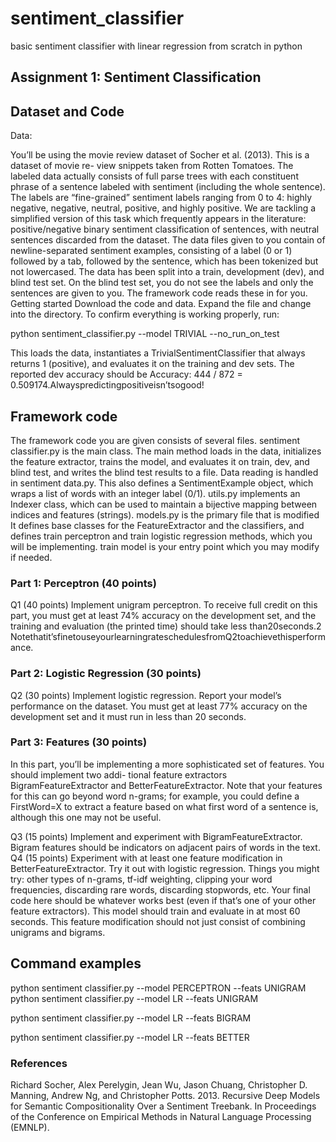 # sentiment_classifier
basic sentiment classifier with linear regression from scratch in python

## Assignment 1: Sentiment Classification

## Dataset and Code

Data:

You’ll be using the movie review dataset of Socher et al. (2013). This is a dataset of movie re- view snippets taken from Rotten Tomatoes. The labeled data actually consists of full parse trees with each constituent phrase of a sentence labeled with sentiment (including the whole sentence). The labels are “fine-grained” sentiment labels ranging from 0 to 4: highly negative, negative, neutral, positive, and highly positive.
We are tackling a simplified version of this task which frequently appears in the literature: positive/negative binary sentiment classification of sentences, with neutral sentences discarded from the dataset. The data files given to you contain of newline-separated sentiment examples, consisting of a label (0 or 1) followed by a tab, followed by the sentence, which has been tokenized but not lowercased. The data has been split into a train, development (dev), and blind test set. On the blind test set, you do not see the labels and only the sentences are given to you. The framework code reads these in for you.
Getting started Download the code and data. Expand the file and change into the directory.
To confirm everything is working properly, run:

python sentiment_classifier.py --model TRIVIAL --no_run_on_test

This loads the data, instantiates a TrivialSentimentClassifier that always returns 1 (positive), and evaluates it on the training and dev sets. The reported dev accuracy should be Accuracy: 444 / 872 = 0.509174.Alwayspredictingpositiveisn’tsogood!

## Framework code

The framework code you are given consists of several files. sentiment classifier.py is the main class.
The main method loads in the data, initializes the feature extractor, trains the model, and evaluates it on train, dev, and blind test, and writes the blind test results to a file.
Data reading is handled in sentiment data.py. This also defines a SentimentExample object, which wraps a list of words with an integer label (0/1).
utils.py implements an Indexer class, which can be used to maintain a bijective mapping between indices and features (strings).
models.py is the primary file that is modified
It defines base classes for the FeatureExtractor and the classifiers, and defines train perceptron and train logistic regression methods,
which you will be implementing. train model is your entry point which you may modify if needed.

### Part 1: Perceptron (40 points)

Q1 (40 points) Implement unigram perceptron. To receive full credit on this part, you must get at least 74% accuracy on the development set, and the training and evaluation (the printed time) should take less than20seconds.2 Notethatit’sfinetouseyourlearningrateschedulesfromQ2toachievethisperformance.

### Part 2: Logistic Regression (30 points)

Q2 (30 points) Implement logistic regression. Report your model’s performance on the dataset. You must get at least 77% accuracy on the development set and it must run in less than 20 seconds.

### Part 3: Features (30 points)

In this part, you’ll be implementing a more sophisticated set of features. You should implement two addi- tional feature extractors BigramFeatureExtractor and BetterFeatureExtractor. Note that your features for this can go beyond word n-grams; for example, you could define a FirstWord=X to extract a feature based on what first word of a sentence is, although this one may not be useful.

Q3 (15 points) Implement and experiment with BigramFeatureExtractor. Bigram features should be indicators on adjacent pairs of words in the text.
Q4 (15 points) Experiment with at least one feature modification in BetterFeatureExtractor. Try it out with logistic regression. Things you might try: other types of n-grams, tf-idf weighting, clipping your word frequencies, discarding rare words, discarding stopwords, etc. Your final code here should be whatever works best (even if that’s one of your other feature extractors). This model should train and evaluate in at most 60 seconds. This feature modification should not just consist of combining unigrams and bigrams.

## Command examples

python sentiment classifier.py --model PERCEPTRON --feats UNIGRAM python sentiment classifier.py --model LR --feats UNIGRAM

python sentiment classifier.py --model LR --feats BIGRAM

python sentiment classifier.py --model LR --feats BETTER

### References

Richard Socher, Alex Perelygin, Jean Wu, Jason Chuang, Christopher D. Manning, Andrew Ng, and Christopher Potts. 2013. Recursive Deep Models for Semantic Compositionality Over a Sentiment Treebank. In Proceedings of the Conference on Empirical Methods in Natural Language Processing (EMNLP).
